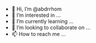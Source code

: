 - 👋 Hi, I’m @abdrrhom
- 👀 I’m interested in ...
- 🌱 I’m currently learning ...
- 💞️ I’m looking to collaborate on ...
- 📫 How to reach me ...

<!---
abdrrhom/abdrrhom is a ✨ special ✨ repository because its `README.md` (this file) appears on your GitHub profile.
You can click the Preview link to take a look at your changes.
--->
